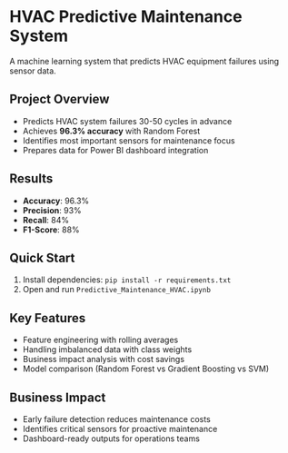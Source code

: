 # HVAC Predictive Maintenance System

A machine learning system that predicts HVAC equipment failures using sensor data.

##  Project Overview
- Predicts HVAC system failures 30-50 cycles in advance
- Achieves **96.3% accuracy** with Random Forest
- Identifies most important sensors for maintenance focus
- Prepares data for Power BI dashboard integration

##  Results
- **Accuracy**: 96.3%
- **Precision**: 93% 
- **Recall**: 84%
- **F1-Score**: 88%

##  Quick Start
1. Install dependencies: `pip install -r requirements.txt`
2. Open and run `Predictive_Maintenance_HVAC.ipynb`

##  Key Features
- Feature engineering with rolling averages
- Handling imbalanced data with class weights
- Business impact analysis with cost savings
- Model comparison (Random Forest vs Gradient Boosting vs SVM)

##  Business Impact
- Early failure detection reduces maintenance costs
- Identifies critical sensors for proactive maintenance
- Dashboard-ready outputs for operations teams

